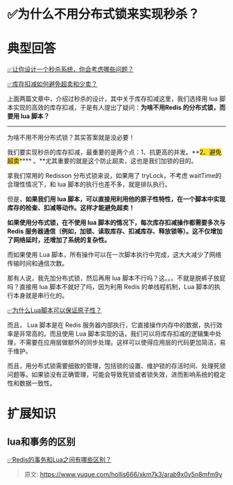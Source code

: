 # ✅为什么不用分布式锁来实现秒杀？

# 典型回答


[✅让你设计一个秒杀系统，你会考虑哪些问题？](https://www.yuque.com/hollis666/xkm7k3/lghq5y)



[✅库存扣减如何避免超卖和少卖？](https://www.yuque.com/hollis666/xkm7k3/qpnna44eczny06z7)



上面两篇文章中，介绍过秒杀的设计，其中关于库存扣减这里，我们选择用 lua 脚本实现的高效的库存扣减，于是有人提出了疑问：**为啥不用Redis 的分布式锁，而要用 lua 脚本？**

****

为啥不用不用分布式锁？其实答案就是没必要！



我们要实现秒杀的库存扣减，最重要的是两个点：1、抗更高的并发。**<font style="background-color:#FBDE28;">2、避免超卖</font>**** 。**尤其重要的就是这个防止超卖，这也是我们加锁的目的。



拿我们常用的 Redisson 分布式锁来说，如果用了 tryLock，不考虑 waitTime的合理性情况下，和 lua 脚本的执行也差不多，就是排队执行。



但是，**如果我们用 lua 脚本，可以直接用利用他的原子性特性，在一个脚本中实现库存的检查、扣减等动作。这样才能避免超卖！**



**如果使用分布式锁，在不使用 lua 脚本的情况下，每次库存扣减操作都需要多次与 Redis 服务器通信（例如，加锁、读取库存、扣减库存、释放锁等）。这不仅增加了网络延时，还增加了系统的复杂性。**



而如果使用 Lua 脚本，所有操作可以在一次脚本执行中完成，这大大减少了网络传输时间和通信次数。



那有人说，我先加分布式锁，然后再用 lua 脚本不行吗？这。。。不就是脱裤子放屁吗？直接用 lua 脚本不就好了吗，因为利用 Redis 的单线程机制，Lua 脚本的执行本身就是串行化的。



[✅为什么Lua脚本可以保证原子性？](https://www.yuque.com/hollis666/xkm7k3/rwdgnu)



而且， Lua 脚本是在 Redis 服务器内部执行，它直接操作内存中的数据，执行效率是非常高的。而且使用 Lua 脚本实现的话，我们可以将库存扣减的逻辑集中处理，不需要在应用层做额外的同步处理。这样可以使得应用层的代码更加简洁，易于维护。



而且，用分布式锁需要细致的管理，包括锁的设置、维护锁的存活时间、处理死锁问题等。如果锁没有正确管理，可能会导致死锁或者锁失效，进而影响系统的稳定性和数据一致性。





# 扩展知识


## lua和事务的区别


[✅Redis的事务和Lua之间有哪些区别？](https://www.yuque.com/hollis666/xkm7k3/ihi6uuc39q5xdil5)



> 原文: <https://www.yuque.com/hollis666/xkm7k3/arab9x0v5n8mfm9y>